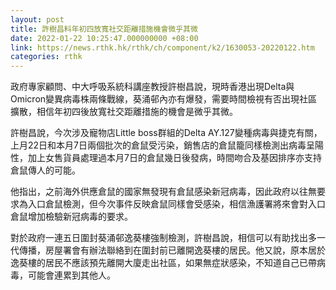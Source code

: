 ```yaml
---
layout: post
title: 許樹昌料年初四放寬社交距離措施機會微乎其微
date: 2022-01-22 10:25:47.000000000 +08:00
link: https://news.rthk.hk/rthk/ch/component/k2/1630053-20220122.htm
categories: rthk
---
```


政府專家顧問、中大呼吸系統科講座教授許樹昌說，現時香港出現Delta與Omicron變異病毒株兩條戰線，葵涌邨內亦有爆發，需要時間檢視有否出現社區擴散，相信年初四後放寬社交距離措施的機會是微乎其微。

許樹昌說，今次涉及寵物店Little boss群組的Delta AY.127變種病毒與捷克有關，上月22日和本月7日兩個批次的倉鼠受污染，銷售店的倉鼠籠同樣檢測出病毒呈陽性，加上女售貨員處理過本月7日的倉鼠幾日後發病，時間吻合及基因排序亦支持倉鼠傳人的可能。

他指出，之前海外供應倉鼠的國家無發現有倉鼠感染新冠病毒，因此政府以往無要求為入口倉鼠檢測，但今次事件反映倉鼠同樣會受感染，相信漁護署將來會對入口倉鼠增加檢驗新冠病毒的要求。

對於政府一連五日圍封葵涌邨逸葵樓強制檢測，許樹昌說，相信可以有助找出多一代傳播，房屋署會有辦法聯絡到在圍封前已離開逸葵樓的居民。他又說，原本居於逸葵樓的居民不應該預先離開大廈走出社區，如果無症狀感染，不知道自己已帶病毒，可能會連累到其他人。
